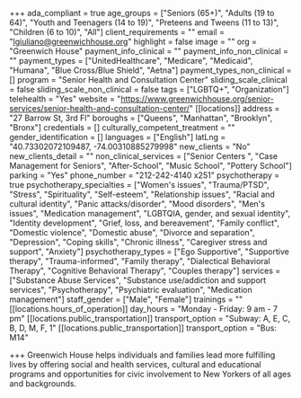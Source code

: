 +++
ada_compliant = true
age_groups = ["Seniors (65+)", "Adults (19 to 64)", "Youth and Teenagers (14 to 19)", "Preteens and Tweens (11 to 13)", "Children (6 to 10)", "All"]
client_requirements = ""
email = "lgiuliano@greenwichhouse.org"
highlight = false
image = ""
org = "Greenwich House"
payment_info_clinical = ""
payment_info_non_clinical = ""
payment_types = ["UnitedHealthcare", "Medicare", "Medicaid", "Humana", "Blue Cross/Blue Shield", "Aetna"]
payment_types_non_clinical = []
program = "Senior Health and Consultation Center"
sliding_scale_clinical = false
sliding_scale_non_clinical = false
tags = ["LGBTQ+", "Organization"]
telehealth = "Yes"
website = "https://www.greenwichhouse.org/senior-services/senior-health-and-consultation-center/"
[[locations]]
address = "27 Barrow St, 3rd Fl"
boroughs = ["Queens", "Manhattan", "Brooklyn", "Bronx"]
credentials = []
culturally_competent_treatment = ""
gender_identification = []
languages = ["English"]
latLng = "40.73302072109487, -74.00310885279998"
new_clients = "No"
new_clients_detail = ""
non_clinical_services = ["Senior Centers ", "Case Management for Seniors", "After-School", "Music School", "Pottery School"]
parking = "Yes"
phone_number = "212-242-4140 x251"
psychotherapy = true
psychotherapy_specialties = ["Women's issues", "Trauma/PTSD", "Stress", "Spirituality", "Self-esteem", "Relationship issues", "Racial and cultural identity", "Panic attacks/disorder", "Mood disorders", "Men's issues", "Medication management", "LGBTQIA, gender, and sexual identity", "Identity development", "Grief, loss, and bereavement", "Family conflict", "Domestic violence", "Domestic abuse", "Divorce and separation", "Depression", "Coping skills", "Chronic illness", "Caregiver stress and support", "Anxiety"]
psychotherapy_types = ["Ego Supportive", "Supportive therapy", "Trauma-informed", "Family therapy", "Dialectical Behavioral Therapy", "Cognitive Behavioral Therapy", "Couples therapy"]
services = ["Substance Abuse Services", "Substance use/addiction and support services", "Psychotherapy", "Psychiatric evaluation", "Medication management"]
staff_gender = ["Male", "Female"]
trainings = ""
[[locations.hours_of_operation]]
day_hours = "Monday - Friday: 9 am - 7 pm"
[[locations.public_transportation]]
transport_option = "Subway: A, E, C, B, D, M, F, 1"
[[locations.public_transportation]]
transport_option = "Bus: M14"

+++
Greenwich House helps individuals and families lead more fulfilling lives by offering social and health services, cultural and educational programs and opportunities for civic involvement to New Yorkers of all ages and backgrounds.